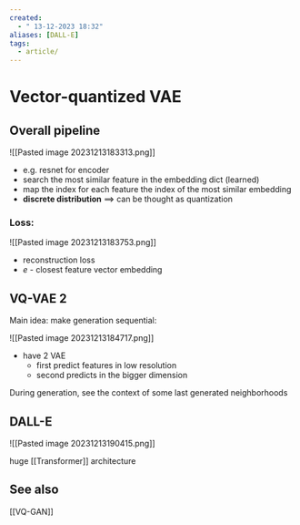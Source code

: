 ```yaml
---
created:
  - " 13-12-2023 18:32"
aliases: [DALL-E]
tags:
  - article/
---
```


# Vector-quantized VAE

## Overall pipeline

![[Pasted image 20231213183313.png]]



- e.g. resnet for encoder
- search the most similar feature in the embedding dict (learned)
- map the index for each feature the index of the most similar embedding 
- **discrete distribution** $\implies$ can be thought as quantization


###  Loss:
![[Pasted image 20231213183753.png]]

- reconstruction loss
- $e$ - closest feature vector embedding

## VQ-VAE 2

Main idea: make generation sequential:

![[Pasted image 20231213184717.png]]

- have 2 VAE
	- first predict features in low resolution
	- second predicts in the bigger dimension

During generation, see the context of some last generated neighborhoods

## DALL-E
![[Pasted image 20231213190415.png]]

huge [[Transformer]] architecture


## See also
[[VQ-GAN]]